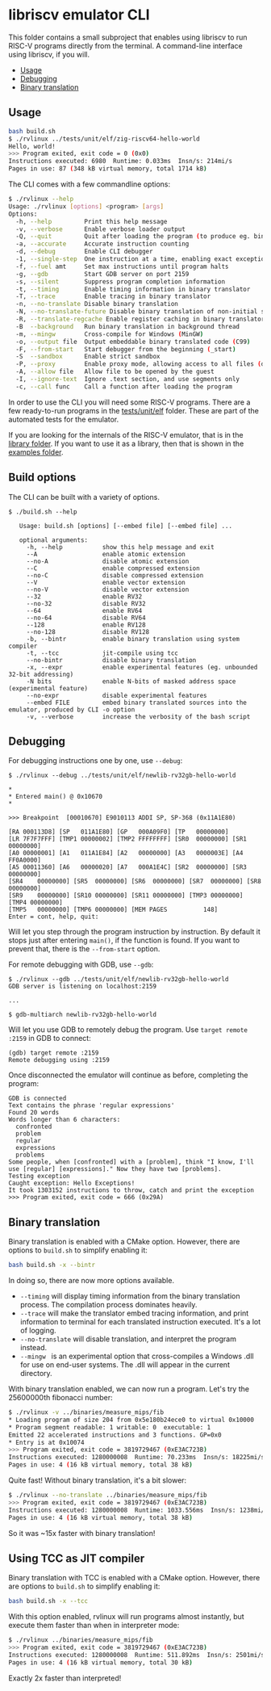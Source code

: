 libriscv emulator CLI
============================================

This folder contains a small subproject that enables using libriscv to run RISC-V programs directly from the terminal. A command-line interface using libriscv, if you will.

* [Usage](#usage)
* [Debugging](#debugging)
* [Binary translation](#binary-translation)

## Usage

```sh
bash build.sh
$ ./rvlinux ../tests/unit/elf/zig-riscv64-hello-world 
Hello, world!
>>> Program exited, exit code = 0 (0x0)
Instructions executed: 6980  Runtime: 0.033ms  Insn/s: 214mi/s
Pages in use: 87 (348 kB virtual memory, total 1714 kB)
```

The CLI comes with a few commandline options:

```sh
$ ./rvlinux --help
Usage: ./rvlinux [options] <program> [args]
Options:
  -h, --help         Print this help message
  -v, --verbose      Enable verbose loader output
  -Q, --quit         Quit after loading the program (to produce eg. binary translations)
  -a, --accurate     Accurate instruction counting
  -d, --debug        Enable CLI debugger
  -1, --single-step  One instruction at a time, enabling exact exceptions
  -f, --fuel amt     Set max instructions until program halts
  -g, --gdb          Start GDB server on port 2159
  -s, --silent       Suppress program completion information
  -t, --timing       Enable timing information in binary translator
  -T, --trace        Enable tracing in binary translator
  -n, --no-translate Disable binary translation
  -N, --no-translate-future Disable binary translation of non-initial segments
  -R, --translate-regcache Enable register caching in binary translator
  -B  --background   Run binary translation in background thread
  -m, --mingw        Cross-compile for Windows (MinGW)
  -o, --output file  Output embeddable binary translated code (C99)
  -F, --from-start   Start debugger from the beginning (_start)
  -S  --sandbox      Enable strict sandbox
  -P, --proxy        Enable proxy mode, allowing access to all files (disabling the sandbox)
  -A, --allow file   Allow file to be opened by the guest
  -I, --ignore-text  Ignore .text section, and use segments only
  -c, --call func    Call a function after loading the program
```

In order to use the CLI you will need some RISC-V programs. There are a few ready-to-run programs in the [tests/unit/elf](/tests/unit/elf) folder. These are part of the automated tests for the emulator.

If you are looking for the internals of the RISC-V emulator, that is in the [library folder](/lib/libriscv/). If you want to use it as a library, then that is shown in the [examples folder](/examples).

## Build options

The CLI can be built with a variety of options.

```
$ ./build.sh --help

   Usage: build.sh [options] [--embed file] [--embed file] ...

   optional arguments:
     -h, --help           show this help message and exit
     --A                  enable atomic extension
     --no-A               disable atomic extension
     --C                  enable compressed extension
     --no-C               disable compressed extension
     --V                  enable vector extension
     --no-V               disable vector extension
     --32                 enable RV32
     --no-32              disable RV32
     --64                 enable RV64
     --no-64              disable RV64
     --128                enable RV128
     --no-128             disable RV128
     -b, --bintr          enable binary translation using system compiler
     -t, --tcc            jit-compile using tcc
     --no-bintr           disable binary translation
     -x, --expr           enable experimental features (eg. unbounded 32-bit addressing)
	 -N bits              enable N-bits of masked address space (experimental feature)
	 --no-expr            disable experimental features
     --embed FILE         embed binary translated sources into the emulator, produced by CLI -o option
     -v, --verbose        increase the verbosity of the bash script

```

## Debugging

For debugging instructions one by one, use `--debug`:

```
$ ./rvlinux --debug ../tests/unit/elf/newlib-rv32gb-hello-world 

*
* Entered main() @ 0x10670
*

>>> Breakpoint 	[00010670] E9010113 ADDI SP, SP-368 (0x11A1E80)

[RA	000113D8] [SP	011A1E80] [GP	000A09F0] [TP	00000000] 
[LR	7F7F7FFF] [TMP1	00000002] [TMP2	FFFFFFFF] [SR0	00000000] [SR1	00000000] 
[A0	00000001] [A1	011A1E84] [A2	00000000] [A3	0000003E] [A4	FF0A0000] 
[A5	00011360] [A6	00000020] [A7	000A1E4C] [SR2	00000000] [SR3	00000000] 
[SR4	00000000] [SR5	00000000] [SR6	00000000] [SR7	00000000] [SR8	00000000] 
[SR9	00000000] [SR10	00000000] [SR11	00000000] [TMP3	00000000] [TMP4	00000000] 
[TMP5	00000000] [TMP6	00000000] [MEM PAGES          148]
Enter = cont, help, quit: 
```

Will let you step through the program instruction by instruction. By default it stops just after entering `main()`, if the function is found. If you want to prevent that, there is the `--from-start` option.

For remote debugging with GDB, use `--gdb`:

```
$ ./rvlinux --gdb ../tests/unit/elf/newlib-rv32gb-hello-world 
GDB server is listening on localhost:2159

...

$ gdb-multiarch newlib-rv32gb-hello-world
```

Will let you use GDB to remotely debug the program. Use `target remote :2159` in GDB to connect:
```
(gdb) target remote :2159
Remote debugging using :2159
```

Once disconnected the emulator will continue as before, completing the program:

```
GDB is connected
Text contains the phrase 'regular expressions'
Found 20 words
Words longer than 6 characters:
  confronted
  problem
  regular
  expressions
  problems
Some people, when [confronted] with a [problem], think "I know, I'll use [regular] [expressions]." Now they have two [problems].
Testing exception
Caught exception: Hello Exceptions!
It took 1303152 instructions to throw, catch and print the exception
>>> Program exited, exit code = 666 (0x29A)
```

## Binary translation

Binary translation is enabled with a CMake option. However, there are options to `build.sh` to simplify enabling it:

```sh
bash build.sh -x --bintr
```

In doing so, there are now more options available.

- `--timing` will display timing information from the binary translation process. The compilation process dominates heavily.
- `--trace` will make the translator embed tracing information, and print information to terminal for each translated instruction executed. It's a lot of logging.
- `--no-translate` will disable translation, and interpret the program instead.
- `--mingw ` is an experimental option that cross-compiles a Windows .dll for use on end-user systems. The .dll will appear in the current directory.

With binary translation enabled, we can now run a program. Let's try the 25600000th fibonacci number:

```sh
$ ./rvlinux -v ../binaries/measure_mips/fib
* Loading program of size 204 from 0x5e180b24ece0 to virtual 0x10000
* Program segment readable: 1 writable: 0  executable: 1
Emitted 22 accelerated instructions and 3 functions. GP=0x0
* Entry is at 0x10074
>>> Program exited, exit code = 3819729467 (0xE3AC723B)
Instructions executed: 1280000008  Runtime: 70.233ms  Insn/s: 18225mi/s
Pages in use: 4 (16 kB virtual memory, total 38 kB)
```

Quite fast! Without binary translation, it's a bit slower:

```sh
$ ./rvlinux --no-translate ../binaries/measure_mips/fib
>>> Program exited, exit code = 3819729467 (0xE3AC723B)
Instructions executed: 1280000008  Runtime: 1033.556ms  Insn/s: 1238mi/s
Pages in use: 4 (16 kB virtual memory, total 38 kB)
```

So it was ~15x faster with binary translation!


## Using TCC as JIT compiler

Binary translation with TCC is enabled with a CMake option. However, there are options to `build.sh` to simplify enabling it:

```sh
bash build.sh -x --tcc
```

With this option enabled, rvlinux will run programs almost instantly, but execute them faster than when in interpreter mode:

```sh
$ ./rvlinux ../binaries/measure_mips/fib
>>> Program exited, exit code = 3819729467 (0xE3AC723B)
Instructions executed: 1280000008  Runtime: 511.892ms  Insn/s: 2501mi/s
Pages in use: 4 (16 kB virtual memory, total 30 kB)
```

Exactly 2x faster than interpreted!
